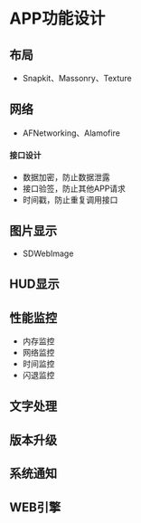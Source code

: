 # APP功能设计

## 布局

- Snapkit、Massonry、Texture

## 网络

- AFNetworking、Alamofire

#### 接口设计
- 数据加密，防止数据泄露
- 接口验签，防止其他APP请求
- 时间戳，防止重复调用接口

## 图片显示

- SDWebImage

## HUD显示

## 性能监控
- 内存监控
- 网络监控
- 时间监控
- 闪退监控

## 文字处理

## 版本升级

## 系统通知

## WEB引擎